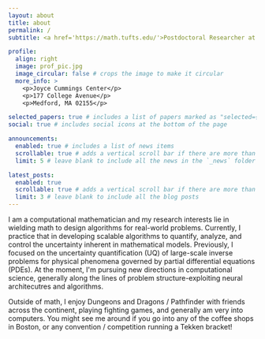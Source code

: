 ```yaml
---
layout: about
title: about
permalink: /
subtitle: <a href='https://math.tufts.edu/'>Postdoctoral Researcher at Tufts University</a>.

profile:
  align: right
  image: prof_pic.jpg
  image_circular: false # crops the image to make it circular
  more_info: >
    <p>Joyce Cummings Center</p>
    <p>177 College Avenue</p>
    <p>Medford, MA 02155</p>

selected_papers: true # includes a list of papers marked as "selected={true}"
social: true # includes social icons at the bottom of the page

announcements:
  enabled: true # includes a list of news items
  scrollable: true # adds a vertical scroll bar if there are more than 3 news items
  limit: 5 # leave blank to include all the news in the `_news` folder

latest_posts:
  enabled: true
  scrollable: true # adds a vertical scroll bar if there are more than 3 new posts items
  limit: 3 # leave blank to include all the blog posts
---
```


I am a computational mathematician and my research interests lie in wielding math to
design algorithms for real-world problems. 
Currently, I practice that in developing scalable algorithms to quantify, analyze, and
control the uncertainty inherent in mathematical models. 
Previously, I focused on the uncertainty quantification (UQ) of large-scale inverse
problems for physical phenomena governed by partial differential equations (PDEs). 
At the moment, I'm pursuing new directions in computational science, generally along the
lines of problem structure-exploiting neural architecutres and algorithms.

Outside of math, I enjoy Dungeons and Dragons / Pathfinder with friends across the
continent, playing fighting games, and generally am very into computers. You might see
me around if you go into any of the coffee shops in Boston, or any convention /
competition running a Tekken bracket!
